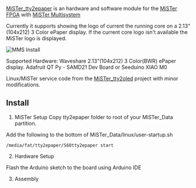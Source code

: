 [MiSTer_tty2epaper](https://github.com/kconger/MiSTer_tty2epaper) is an hardware and software module for the [MiSTer FPGA](https://github.com/MiSTer-devel) with [MiSTer Multisystem](https://rmcretro.store/multisystem-board-only/)

Currently it supports showing the logo of current the running core on a 2.13"(104x212) 3 Color ePaper display. If the current core logo isn't available the MiSTer logo is displayed.

![MMS Install](https://github.com/kconger/MiSTer_tty2epaper/raw/master/photos/MMS-MiSTer_tty2epaper.jpg)

Supported Hardware:
Waveshare 2.13"(104x212) 3 Color(BWR) ePaper display.
Adafruit QT Py - SAMD21 Dev Board or Seeduino XIAO M0

Linux/MiSTer service code from the [MiSTer_tty2oled](https://github.com/venice1200/MiSTer_tty2oled) project with minor modifications.

Install
-------

1) MiSTer Setup
Copy tty2epaper folder to root of your MiSTer_Data partition.

Add the following to the bottom of MiSTer_Data/linux/user-startup.sh

```
/media/fat/tty2epaper/S60tty2epaper start
```

2) Hardware Setup

Flash the Arduino sketch to the board using Arduino IDE

3) Assembly



